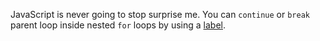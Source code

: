 JavaScript is never going to stop surprise me. You can `continue` or `break` parent loop inside nested `for` loops by using a [label](https://developer.mozilla.org/en-US/docs/Web/JavaScript/Reference/Statements/label).

